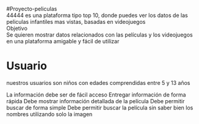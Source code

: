 #Proyecto-peliculas<br>
44444 es una plataforma tipo top 10, donde puedes ver los datos de las peliculas infantiles  mas vistas, basadas en videojuegos<br>
Objetivo<br>
Se quieren mostrar datos relacionados con las películas y los videojuegos en una plataforma amigable y fácil de utilizar
# Usuario<br>
nuestros usuarios son niños con edades comprendidas entre 5 y 13 años<br>



 La información debe ser de fácil acceso
 Entregar información de forma rápida
 Debe mostrar información detallada de la película 
 Debe permitir buscar de forma simple
 Debe permitir buscar la película sin saber bien los nombres utilizando solo la imagen 
  
